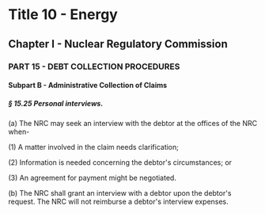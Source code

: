 
# Title 10 - Energy
## Chapter I - Nuclear Regulatory Commission
### PART 15 - DEBT COLLECTION PROCEDURES
#### Subpart B - Administrative Collection of Claims
##### § 15.25 Personal interviews.

(a) The NRC may seek an interview with the debtor at the offices of the NRC when-

(1) A matter involved in the claim needs clarification;

(2) Information is needed concerning the debtor's circumstances; or

(3) An agreement for payment might be negotiated.

(b) The NRC shall grant an interview with a debtor upon the debtor's request. The NRC will not reimburse a debtor's interview expenses.
